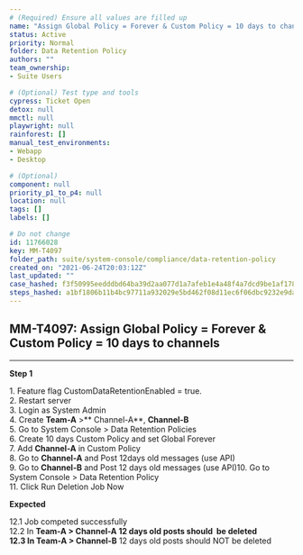 ```yaml
---
# (Required) Ensure all values are filled up
name: "Assign Global Policy = Forever & Custom Policy = 10 days to channels"
status: Active
priority: Normal
folder: Data Retention Policy
authors: ""
team_ownership: 
- Suite Users

# (Optional) Test type and tools
cypress: Ticket Open
detox: null
mmctl: null
playwright: null
rainforest: []
manual_test_environments: 
- Webapp
- Desktop

# (Optional)
component: null
priority_p1_to_p4: null
location: null
tags: []
labels: []

# Do not change
id: 11766028
key: MM-T4097
folder_path: suite/system-console/compliance/data-retention-policy
created_on: "2021-06-24T20:03:12Z"
last_updated: ""
case_hashed: f3f50995eedddbd64ba39d2aa077d1a7afeb1e4a48f4a7dcd9be1af178d4dc1f8172a70a81d4749f7d06ec6221ecbf39
steps_hashed: a1bf1806b11b4bc97711a932029e5bd462f08d11ec6f06dbc9232e9da2e19875845615e3a4dbe683a89cb5ab3f71552e
---
```


## MM-T4097: Assign Global Policy = Forever & Custom Policy = 10 days to channels

---

**Step 1**

1\. Feature flag CustomDataRetentionEnabled = true.\
2\. Restart server\
3\. Login as System Admin\
4\. Create **Team-A** >\*\* Channel-A\*\*, **Channel-B**\
5\. Go to System Console > Data Retention Policies\
6\. Create 10 days Custom Policy and set Global Forever\
7\. Add **Channel-A** in Custom Policy\
8\. Go to **Channel-A** and Post 12days old messages (use API)\
9\. Go to **Channel-B** and Post 12 days old messages (use API)10. Go to System Console > Data Retention Policy\
11\. Click Run Deletion Job Now

**Expected**

12.1 Job competed successfully\
12.2 In **Team-A **> **Channel-A** 12 days old posts should  be deleted\
12.3 In **Team-A** >** Channel-B** 12 days old posts should NOT be deleted​​​​
